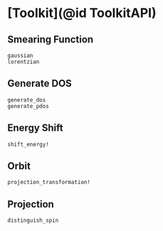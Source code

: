 # [Toolkit](@id ToolkitAPI)

## Smearing Function

```@docs
gaussian
lorentzian
```

## Generate DOS

```@docs
generate_dos
generate_pdos
```

## Energy Shift
```@docs
shift_energy!
```

## Orbit
```@docs
projection_transformation!
```

## Projection
```@docs
distinguish_spin
```